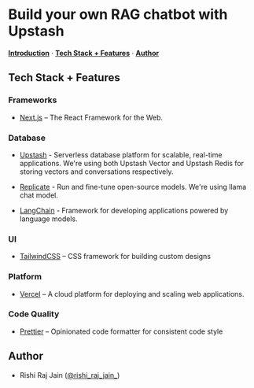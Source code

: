 <!-- ![](https://raw.githubusercontent.com/xataio/mdx-blog/main/images/gallery-cms-astro-cloudflare.png) -->

# Build your own RAG chatbot with Upstash

<p>
  <a href="#introduction"><strong>Introduction</strong></a> ·
  <a href="#tech-stack--features"><strong>Tech Stack + Features</strong></a> ·
  <a href="#author"><strong>Author</strong></a>
</p>

<!-- ## Introduction

Learn [how to create a custom image gallery CMS](https://xata.io/blog/build-image-gallery-astro-cloudflare) using Xata, Astro, and Cloudflare Pages. -->

## Tech Stack + Features

### Frameworks

- [Next.js](https://nextjs.org) – The React Framework for the Web.

### Database

- [Upstash](https://upstash.com) - Serverless database platform for scalable, real-time applications. We're using both Upstash Vector and Upstash Redis for storing vectors and conversations respectively.

- [Replicate](https://replicate.com) - Run and fine-tune open-source models. We're using llama chat model.

- [LangChain](https://js.langchain.com) - Framework for developing applications powered by language models.

### UI

- [TailwindCSS](https://tailwindcss.com) – CSS framework for building custom designs

### Platform

- [Vercel](https://vercel.com) – A cloud platform for deploying and scaling web applications.

### Code Quality

- [Prettier](https://prettier.io/) – Opinionated code formatter for consistent code style

## Author

- Rishi Raj Jain ([@rishi_raj_jain_](https://twitter.com/rishi_raj_jain_))
